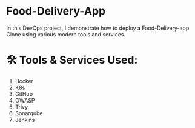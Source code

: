 # Food-Delivery-App

In this DevOps project, I demonstrate how to deploy a Food-Delivery-app Clone using various modern tools and services. 

# 🛠️ Tools & Services Used:
1. Docker
2. K8s
3. GitHub
4. OWASP
5. Trivy
6. Sonarqube
7. Jenkins


